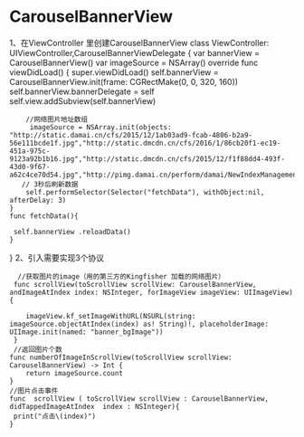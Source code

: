 # CarouselBannerView
1、在ViewController 里创建CarouselBannerView
class ViewController: UIViewController,CarouselBannerViewDelegate {
   var bannerView = CarouselBannerView()
   var imageSource = NSArray()
    override func viewDidLoad() {
        super.viewDidLoad()
        self.bannerView = CarouselBannerView.init(frame: CGRectMake(0, 0, 320, 160))
        self.bannerView.bannerDelegate = self
        self.view.addSubview(self.bannerView)
        
       
        //网络图片地址数组
         imageSource = NSArray.init(objects: "http://static.damai.cn/cfs/2015/12/1ab03ad9-fcab-4806-b2a9-56e111bcde1f.jpg","http://static.dmcdn.cn/cfs/2016/1/86cb20f1-ec19-451a-975c-9123a92b1b16.jpg","http://static.dmcdn.cn/cfs/2015/12/f1f88dd4-493f-43d0-9f67-a62c4ce70d54.jpg","http://pimg.damai.cn/perform/damai/NewIndexManagement/201601/e0cbde39ecc94a4986e9ed8f6b2767e8.jpg")
       // 3秒后刷新数据
        self.performSelector(Selector("fetchData"), withObject:nil, afterDelay: 3)
    }
    func fetchData(){
   
     self.bannerView .reloadData()
    }
}
2、引入需要实现3个协议

      //获取图片的image（用的第三方的Kingfisher 加载的网络图片）
     func scrollView(toScrollView scrollView: CarouselBannerView, andImageAtIndex index: NSInteger, forImageView imageView: UIImageView) {
 
        imageView.kf_setImageWithURL(NSURL(string: imageSource.objectAtIndex(index) as! String)!, placeholderImage: UIImage.init(named: "banner_bgImage"))
     }
     //返回图片个数
    func numberOfImageInScrollView(toScrollView scrollView: CarouselBannerView) -> Int {
        return imageSource.count
    }
    //图片点击事件
    func  scrollView ( toScrollView scrollView : CarouselBannerView, didTappedImageAtIndex  index : NSInteger){
     print("点击\(index)")
    }
